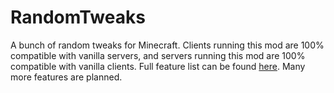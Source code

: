# RandomTweaks
A bunch of random tweaks for Minecraft. Clients running this mod are 100% compatible with vanilla servers, and servers running this mod are 100% compatible with vanilla clients.
Full feature list can be found [here](https://minecraft.curseforge.com/projects/randomtweaks). Many more features are planned.
